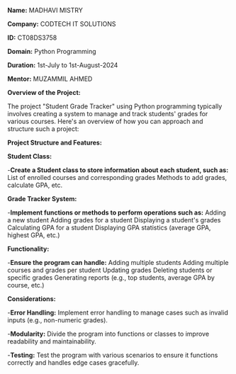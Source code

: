 **Name:** MADHAVI MISTRY

**Company:** CODTECH IT SOLUTIONS

**ID:** CT08DS3758

**Domain:** Python Programming

**Duration:** 1st-July to 1st-August-2024

**Mentor:** MUZAMMIL AHMED


**Overview of the Project:**

The project "Student Grade Tracker" using Python programming typically involves creating a system to manage and track students' grades for various courses. Here's an overview of how you can approach and structure such a project:

**Project Structure and Features:**

**Student Class:**

-**Create a Student class to store information about each student, such as:**
List of enrolled courses and corresponding grades
Methods to add grades, calculate GPA, etc.  
    
**Grade Tracker System:**

-**Implement functions or methods to perform operations such as:**
Adding a new student
Adding grades for a student
Displaying a student's grades
Calculating GPA for a student
Displaying GPA statistics (average GPA, highest GPA, etc.)

**Functionality:**

-**Ensure the program can handle:**
Adding multiple students
Adding multiple courses and grades per student
Updating grades
Deleting students or specific grades
Generating reports (e.g., top students, average GPA by course, etc.)

**Considerations:**

-**Error Handling:** Implement error handling to manage cases such as invalid inputs (e.g., non-numeric grades).

-**Modularity:** Divide the program into functions or classes to improve readability and maintainability.

-**Testing:** Test the program with various scenarios to ensure it functions correctly and handles edge cases gracefully.

